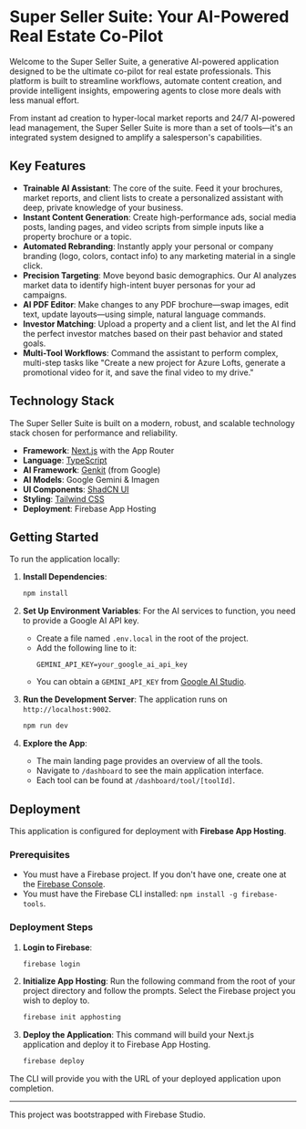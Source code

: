 
# Super Seller Suite: Your AI-Powered Real Estate Co-Pilot

Welcome to the Super Seller Suite, a generative AI-powered application designed to be the ultimate co-pilot for real estate professionals. This platform is built to streamline workflows, automate content creation, and provide intelligent insights, empowering agents to close more deals with less manual effort.

From instant ad creation to hyper-local market reports and 24/7 AI-powered lead management, the Super Seller Suite is more than a set of tools—it's an integrated system designed to amplify a salesperson's capabilities.

## Key Features

- **Trainable AI Assistant**: The core of the suite. Feed it your brochures, market reports, and client lists to create a personalized assistant with deep, private knowledge of your business.
- **Instant Content Generation**: Create high-performance ads, social media posts, landing pages, and video scripts from simple inputs like a property brochure or a topic.
- **Automated Rebranding**: Instantly apply your personal or company branding (logo, colors, contact info) to any marketing material in a single click.
- **Precision Targeting**: Move beyond basic demographics. Our AI analyzes market data to identify high-intent buyer personas for your ad campaigns.
- **AI PDF Editor**: Make changes to any PDF brochure—swap images, edit text, update layouts—using simple, natural language commands.
- **Investor Matching**: Upload a property and a client list, and let the AI find the perfect investor matches based on their past behavior and stated goals.
- **Multi-Tool Workflows**: Command the assistant to perform complex, multi-step tasks like "Create a new project for Azure Lofts, generate a promotional video for it, and save the final video to my drive."

## Technology Stack

The Super Seller Suite is built on a modern, robust, and scalable technology stack chosen for performance and reliability.

- **Framework**: [Next.js](https://nextjs.org/) with the App Router
- **Language**: [TypeScript](https://www.typescriptlang.org/)
- **AI Framework**: [Genkit](https://firebase.google.com/docs/genkit) (from Google)
- **AI Models**: Google Gemini & Imagen
- **UI Components**: [ShadCN UI](https://ui.shadcn.com/)
- **Styling**: [Tailwind CSS](https://tailwindcss.com/)
- **Deployment**: Firebase App Hosting

## Getting Started

To run the application locally:

1.  **Install Dependencies**:
    ```bash
    npm install
    ```

2.  **Set Up Environment Variables**:
    For the AI services to function, you need to provide a Google AI API key.
    - Create a file named `.env.local` in the root of the project.
    - Add the following line to it:
      ```
      GEMINI_API_KEY=your_google_ai_api_key
      ```
    - You can obtain a `GEMINI_API_KEY` from [Google AI Studio](https://aistudio.google.com/app/apikey).


3.  **Run the Development Server**:
    The application runs on `http://localhost:9002`.
    ```bash
    npm run dev
    ```

4.  **Explore the App**:
    - The main landing page provides an overview of all the tools.
    - Navigate to `/dashboard` to see the main application interface.
    - Each tool can be found at `/dashboard/tool/[toolId]`.

## Deployment

This application is configured for deployment with **Firebase App Hosting**.

### Prerequisites

- You must have a Firebase project. If you don't have one, create one at the [Firebase Console](https://console.firebase.google.com/).
- You must have the Firebase CLI installed: `npm install -g firebase-tools`.

### Deployment Steps

1.  **Login to Firebase**:
    ```bash
    firebase login
    ```

2.  **Initialize App Hosting**:
    Run the following command from the root of your project directory and follow the prompts. Select the Firebase project you wish to deploy to.
    ```bash
    firebase init apphosting
    ```

3.  **Deploy the Application**:
    This command will build your Next.js application and deploy it to Firebase App Hosting.
    ```bash
    firebase deploy
    ```

The CLI will provide you with the URL of your deployed application upon completion.

---

This project was bootstrapped with Firebase Studio.
